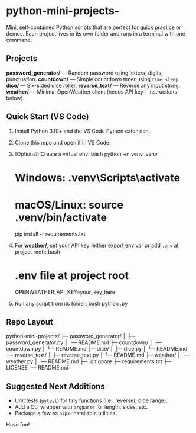 # python-mini-projects-

Mini, self-contained Python scripts that are perfect for quick practice or demos. Each project lives in its own folder and runs in a terminal with one command.

## Projects
 **password_generator/** — Random password using letters, digits, punctuation.
 **countdown/** — Simple countdown timer using `time.sleep`.
 **dice/** — Six-sided dice roller.
 **reverse_text/** — Reverse any input string.
 **weather/** — Minimal OpenWeather client (needs API key - instructions below).

## Quick Start (VS Code)
1. Install Python 3.10+ and the VS Code Python extension.
2. Clone this repo and open it in VS Code.
3. (Optional) Create a virtual env:
bash
   python -m venv .venv
   # Windows: .venv\Scripts\activate
   # macOS/Linux: source .venv/bin/activate
   pip install -r requirements.txt
   
4. For **weather/**, set your API key (either export env var or add `.env` at project root):
   bash
   # .env file at project root
   OPENWEATHER_API_KEY=your_key_here
   
5. Run any script from its folder:
   bash
   python <scriptname>.py
   

## Repo Layout

python-mini-projects/
├─ password_generator/
│  ├─ password_generator.py
│  └─ README.md
├─ countdown/
│  ├─ countdown.py
│  └─ README.md
├─ dice/
│  ├─ dice.py
│  └─ README.md
├─ reverse_text/
│  ├─ reverse_text.py
│  └─ README.md
├─ weather/
│  ├─ weather.py
│  └─ README.md
├─ .gitignore
├─ requirements.txt
├─ LICENSE
└─ README.md


## Suggested Next Additions
- Unit tests (`pytest`) for tiny functions (i.e., reverser, dice range).
- Add a CLI wrapper with `argparse` for length, sides, etc.
- Package a few as `pipx`-installable utilities.

Have fun!
